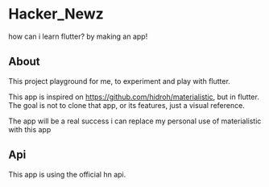 # Hacker_Newz

how can i learn flutter? by making an app!

## About

This project playground for me, to experiment and play with flutter.

This app is inspired on https://github.com/hidroh/materialistic, but in flutter. The goal is not to clone that app, or its features, just a visual reference.

The app will be a real success i can replace my personal use of materialistic with this app

## Api

This app is using the official hn api.

